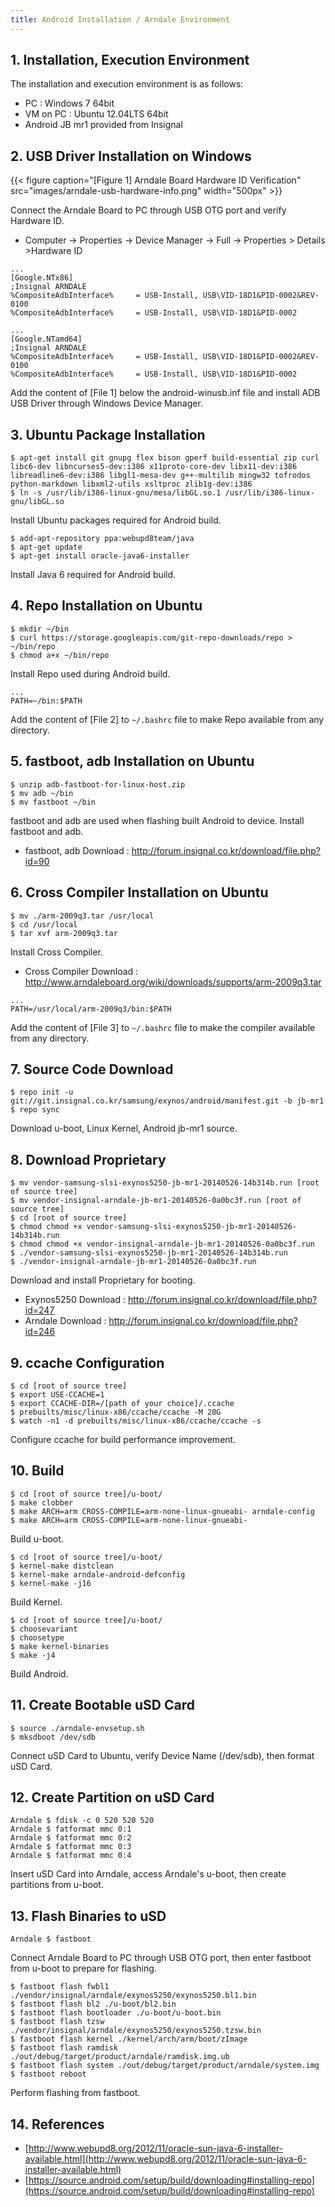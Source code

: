 ```yaml
---
title: Android Installation / Arndale Environment
---
```


## 1. Installation, Execution Environment

The installation and execution environment is as follows:
* PC : Windows 7 64bit
* VM on PC : Ubuntu 12.04LTS 64bit
* Android JB mr1 provided from Insignal

## 2. USB Driver Installation on Windows

{{< figure caption="[Figure 1] Arndale Board Hardware ID Verification" src="images/arndale-usb-hardware-info.png" width="500px" >}}

Connect the Arndale Board to PC through USB OTG port and verify Hardware ID.

* Computer -> Properties -> Device Manager -> Full -> Properties > Details >Hardware ID

```text {caption="[File 1] adt-bundle-windows-x86-64-20xxxxxx\sdk\extras\google\usb-driver\android-winusb.inf", linenos=table}
...
[Google.NTx86]
;Insignal ARNDALE
%CompositeAdbInterface%     = USB-Install, USB\VID-18D1&PID-0002&REV-0100
%CompositeAdbInterface%     = USB-Install, USB\VID-18D1&PID-0002

...
[Google.NTamd64]
;Insignal ARNDALE
%CompositeAdbInterface%     = USB-Install, USB\VID-18D1&PID-0002&REV-0100
%CompositeAdbInterface%     = USB-Install, USB\VID-18D1&PID-0002
```

Add the content of [File 1] below the android-winusb.inf file and install ADB USB Driver through Windows Device Manager.

## 3. Ubuntu Package Installation

```shell
$ apt-get install git gnupg flex bison gperf build-essential zip curl libc6-dev libncurses5-dev:i386 x11proto-core-dev libx11-dev:i386 libreadline6-dev:i386 libgl1-mesa-dev g++-multilib mingw32 tofrodos python-markdown libxml2-utils xsltproc zlib1g-dev:i386
$ ln -s /usr/lib/i386-linux-gnu/mesa/libGL.so.1 /usr/lib/i386-linux-gnu/libGL.so
```

Install Ubuntu packages required for Android build.

```shell
$ add-apt-repository ppa:webupd8team/java
$ apt-get update
$ apt-get install oracle-java6-installer
```

Install Java 6 required for Android build.

## 4. Repo Installation on Ubuntu

```shell
$ mkdir ~/bin
$ curl https://storage.googleapis.com/git-repo-downloads/repo > ~/bin/repo
$ chmod a+x ~/bin/repo
```

Install Repo used during Android build.

```shell {caption="[File 2] ~/.bashrc", linenos=table}
...
PATH=~/bin:$PATH
```

Add the content of [File 2] to `~/.bashrc` file to make Repo available from any directory.

## 5. fastboot, adb Installation on Ubuntu

```shell
$ unzip adb-fastboot-for-linux-host.zip
$ mv adb ~/bin
$ mv fastboot ~/bin
```

fastboot and adb are used when flashing built Android to device. Install fastboot and adb.
* fastboot, adb Download : http://forum.insignal.co.kr/download/file.php?id=90

## 6. Cross Compiler Installation on Ubuntu

```shell
$ mv ./arm-2009q3.tar /usr/local
$ cd /usr/local
$ tar xvf arm-2009q3.tar
```

Install Cross Compiler.
* Cross Compiler Download : http://www.arndaleboard.org/wiki/downloads/supports/arm-2009q3.tar

```shell {caption="[File 3] ~/.bashrc", linenos=table}
...
PATH=/usr/local/arm-2009q3/bin:$PATH
```

Add the content of [File 3] to `~/.bashrc` file to make the compiler available from any directory.

## 7. Source Code Download

```shell
$ repo init -u git://git.insignal.co.kr/samsung/exynos/android/manifest.git -b jb-mr1
$ repo sync
```

Download u-boot, Linux Kernel, Android jb-mr1 source.

## 8. Download Proprietary

```shell
$ mv vendor-samsung-slsi-exynos5250-jb-mr1-20140526-14b314b.run [root of source tree]
$ mv vendor-insignal-arndale-jb-mr1-20140526-0a0bc3f.run [root of source tree]
$ cd [root of source tree]
$ chmod chmod +x vendor-samsung-slsi-exynos5250-jb-mr1-20140526-14b314b.run
$ chmod chmod +x vendor-insignal-arndale-jb-mr1-20140526-0a0bc3f.run
$ ./vendor-samsung-slsi-exynos5250-jb-mr1-20140526-14b314b.run
$ ./vendor-insignal-arndale-jb-mr1-20140526-0a0bc3f.run
```

Download and install Proprietary for booting.
* Exynos5250 Download : http://forum.insignal.co.kr/download/file.php?id=247	
* Arndale Download : http://forum.insignal.co.kr/download/file.php?id=246

## 9. ccache Configuration

```shell
$ cd [root of source tree]
$ export USE-CCACHE=1
$ export CCACHE-DIR=/[path of your choice]/.ccache
$ prebuilts/misc/linux-x86/ccache/ccache -M 20G
$ watch -n1 -d prebuilts/misc/linux-x86/ccache/ccache -s
```

Configure ccache for build performance improvement.

## 10. Build

```shell
$ cd [root of source tree]/u-boot/
$ make clobber
$ make ARCH=arm CROSS-COMPILE=arm-none-linux-gnueabi- arndale-config
$ make ARCH=arm CROSS-COMPILE=arm-none-linux-gnueabi-
```

Build u-boot.

```shell
$ cd [root of source tree]/u-boot/
$ kernel-make distclean
$ kernel-make arndale-android-defconfig
$ kernel-make -j16
```

Build Kernel.

```shell
$ cd [root of source tree]/u-boot/
$ choosevariant
$ choosetype
$ make kernel-binaries
$ make -j4
```

Build Android.

## 11. Create Bootable uSD Card

```shell
$ source ./arndale-envsetup.sh
$ mksdboot /dev/sdb
```

Connect uSD Card to Ubuntu, verify Device Name (/dev/sdb), then format uSD Card.

## 12. Create Partition on uSD Card

```shell
Arndale $ fdisk -c 0 520 520 520
Arndale $ fatformat mmc 0:1
Arndale $ fatformat mmc 0:2
Arndale $ fatformat mmc 0:3
Arndale $ fatformat mmc 0:4
```

Insert uSD Card into Arndale, access Arndale's u-boot, then create partitions from u-boot.

## 13. Flash Binaries to uSD

```shell
Arndale $ fastboot
``` 

Connect Arndale Board to PC through USB OTG port, then enter fastboot from u-boot to prepare for flashing.

```shell
$ fastboot flash fwbl1 ./vendor/insignal/arndale/exynos5250/exynos5250.bl1.bin
$ fastboot flash bl2 ./u-boot/bl2.bin
$ fastboot flash bootloader ./u-boot/u-boot.bin
$ fastboot flash tzsw ./vendor/insignal/arndale/exynos5250/exynos5250.tzsw.bin
$ fastboot flash kernel ./kernel/arch/arm/boot/zImage
$ fastboot flash ramdisk ./out/debug/target/product/arndale/ramdisk.img.ub
$ fastboot flash system ./out/debug/target/product/arndale/system.img
$ fastboot reboot
```

Perform flashing from fastboot.

## 14. References

* [http://www.webupd8.org/2012/11/oracle-sun-java-6-installer-available.html](http://www.webupd8.org/2012/11/oracle-sun-java-6-installer-available.html)
* [https://source.android.com/setup/build/downloading#installing-repo](https://source.android.com/setup/build/downloading#installing-repo)
